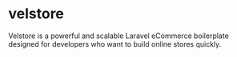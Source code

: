 # velstore
Velstore is a powerful and scalable Laravel eCommerce boilerplate designed for developers who want to build online stores quickly.

